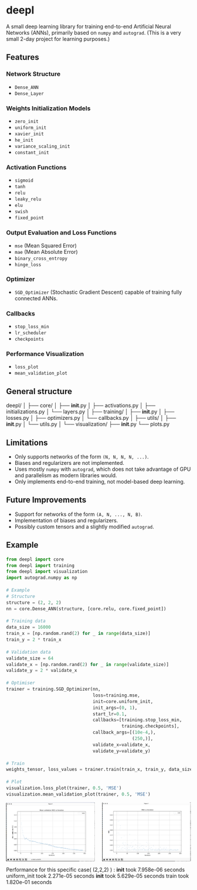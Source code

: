 # deepl

A small deep learning library for training end-to-end Artificial Neural Networks (ANNs), primarily based on `numpy` and `autograd`. (This is a very small 2-day project for learning purposes.)

## Features

### Network Structure
- `Dense_ANN`
- `Dense_Layer`

### Weights Initialization Models
- `zero_init`
- `uniform_init`
- `xavier_init`
- `he_init`
- `variance_scaling_init`
- `constant_init`

### Activation Functions
- `sigmoid`
- `tanh`
- `relu`
- `leaky_relu`
- `elu`
- `swish`
- `fixed_point`

### Output Evaluation and Loss Functions
- `mse` (Mean Squared Error)
- `mae` (Mean Absolute Error)
- `binary_cross_entropy`
- `hinge_loss`

### Optimizer
- `SGD_Optimizer` (Stochastic Gradient Descent) capable of training fully connected ANNs.

### Callbacks
- `stop_loss_min`
- `lr_scheduler`
- `checkpoints`

### Performance Visualization
- `loss_plot`
- `mean_validation_plot`

## General structure

deepl/
│
├── core/
│   ├── __init__.py
│   ├── activations.py
│   ├── initializations.py
│   └── layers.py
│
├── training/
│   ├── __init__.py
│   ├── losses.py
│   ├── optimizers.py
│   └── callbacks.py
│
├── utils/
│   ├── __init__.py
│   └── utils.py
│
└── visualization/
    ├── __init__.py
    └── plots.py

## Limitations
- Only supports networks of the form `(N, N, N, N, ...)`.
- Biases and regularizers are not implemented.
- Uses mostly `numpy` with `autograd`, which does not take advantage of GPU and parallelism as modern libraries would.
- Only implements end-to-end training, not model-based deep learning.

## Future Improvements
- Support for networks of the form `(A, N, ..., N, B)`.
- Implementation of biases and regularizers.
- Possibly custom tensors and a slightly modified `autograd`.

## Example

```python
from deepl import core
from deepl import training
from deepl import visualization
import autograd.numpy as np

# Example
# Structure
structure = (2, 2, 2)
nn = core.Dense_ANN(structure, [core.relu, core.fixed_point])

# Training data
data_size = 16000
train_x = [np.random.rand(2) for _ in range(data_size)]
train_y = 2 * train_x

# Validation data
validate_size = 64
validate_x = [np.random.rand(2) for _ in range(validate_size)]
validate_y = 2 * validate_x

# Optimiser
trainer = training.SGD_Optimizer(nn,
                                 loss=training.mse,
                                 init=core.uniform_init,
                                 init_args=(0, 1),
                                 start_lr=0.1,
                                 callbacks=[training.stop_loss_min,
                                            training.checkpoints],
                                 callback_args=[(10e-4,),
                                                (250,)],
                                 validate_x=validate_x,
                                 validate_y=validate_y)

# Train
weights_tensor, loss_values = trainer.train(train_x, train_y, data_size)

# Plot
visualization.loss_plot(trainer, 0.5, 'MSE')
visualization.mean_validation_plot(trainer, 0.5, 'MSE')
```

<div style="display: flex; justify-content: space-between;">
    <img src="images/img1.png" alt="Image 1" style="width: 48%;">
    <img src="images/img2.png" alt="Image 2" style="width: 48%;">
</div>

Performance for this specific case( (2,2,2) ) : 
__init__ took 7.958e-06 seconds
uniform_init took 2.271e-05 seconds
__init__ took 5.629e-05 seconds
train took 1.820e-01 seconds








